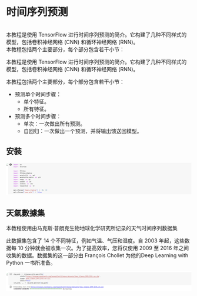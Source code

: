 <h1>时间序列预测</h1>
<h6></h6>本教程是使用 TensorFlow 进行时间序列预测的简介。它构建了几种不同样式的模型，包括卷积神经网络 (CNN) 和循环神经网络 (RNN)。</h6>
<br>
本教程包括两个主要部分，每个部分包含若干小节：
<p>本教程是使用 TensorFlow 进行时间序列预测的简介。它构建了几种不同样式的模型，包括卷积神经网络 (CNN) 和循环神经网络 (RNN)。</p>
<p>本教程包括两个主要部分，每个部分包含若干小节：</p>
<ul>
<li>预测单个时间步骤：
<ul>
<li>单个特征。</li>
<li>所有特征。</li>
</ul></li>
<li>预测多个时间步骤：
<ul>
<li>单次：一次做出所有预测。</li>
<li>自回归：一次做出一个预测，并将输出馈送回模型。</li>
</ul></li>
</ul>
<h2>安裝</h2>
<img src="https://github.com/Bo-Zheng/RubyOnRailsTest/blob/main/%E8%9E%A2%E5%B9%95%E6%93%B7%E5%8F%96%E7%95%AB%E9%9D%A2%202024-12-18%20221002.png">
<h2>天氣數據集</h2>
<p>本教程使用由马克斯·普朗克生物地球化学研究所记录的天气时间序列数据集</p>
<p>此数据集包含了 14 个不同特征，例如气温、气压和湿度。自 2003 年起，这些数据每 10 分钟就会被收集一次。为了提高效率，您将仅使用 2009 至 2016 年之间收集的数据。数据集的这一部分由 François Chollet 为他的Deep Learning with Python</a> 一书所准备。</p>
<img src="https://github.com/Bo-Zheng/RubyOnRailsTest/blob/main/img/%E5%A4%A9%E6%B0%A3%E6%95%B8%E6%93%9A%E9%9B%861.png">


